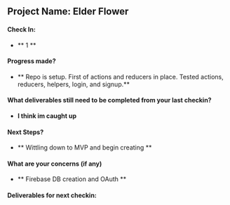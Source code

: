 ## Project Name: Elder Flower

#### Check In:

- ** 1 **

#### Progress made?

- ** Repo is setup. First of actions and reducers in place. Tested actions, reducers, helpers, login, and signup.**

#### What deliverables still need to be completed from your last checkin?

- **I think im caught up**

#### Next Steps?

- ** Wittling down to MVP and begin creating **

#### What are your concerns (if any)

- ** Firebase DB creation and OAuth **

#### Deliverables for next checkin:
